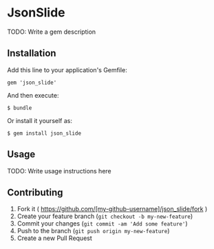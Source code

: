 # JsonSlide

TODO: Write a gem description

## Installation

Add this line to your application's Gemfile:

    gem 'json_slide'

And then execute:

    $ bundle

Or install it yourself as:

    $ gem install json_slide

## Usage

TODO: Write usage instructions here

## Contributing

1. Fork it ( https://github.com/[my-github-username]/json_slide/fork )
2. Create your feature branch (`git checkout -b my-new-feature`)
3. Commit your changes (`git commit -am 'Add some feature'`)
4. Push to the branch (`git push origin my-new-feature`)
5. Create a new Pull Request
